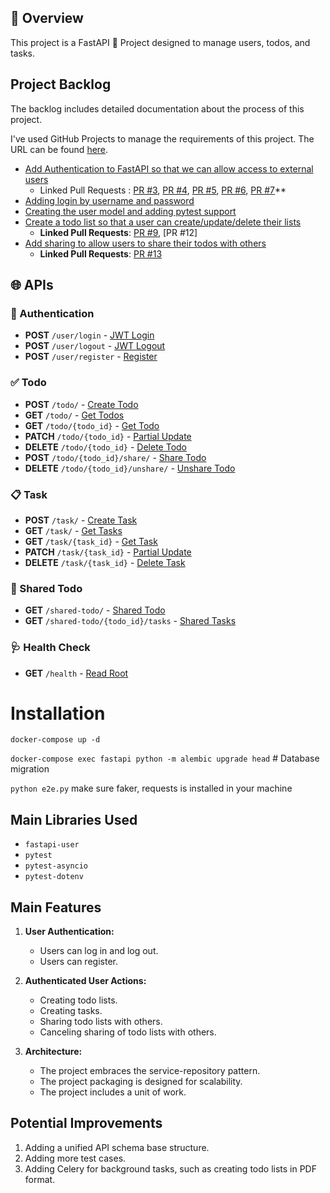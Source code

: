 ## 📄 Overview

This project is a FastAPI 🚀 Project designed to manage users, todos, and tasks.

## Project Backlog

The backlog includes detailed documentation about the process of this project.

I've used GitHub Projects to manage the requirements of this project. The URL can be
found [here](https://github.com/users/misraX/projects/1).

- [Add Authentication to FastAPI so that we can allow access to external users](https://github.com/misraX/fastapi-todo/issues/1)
    - Linked Pull
      Requests : [PR #3](https://github.com/misraX/fastapi-todo/pull/3), [PR #4](https://github.com/misraX/fastapi-todo/pull/4), [PR #5](https://github.com/misraX/fastapi-todo/pull/5), [PR #6](https://github.com/misraX/fastapi-todo/pull/6), [PR #7](https://github.com/misraX/fastapi-todo/pull/7)**
- [Adding login by username and password](https://github.com/misraX/fastapi-todo/pull/6)
- [Creating the user model and adding pytest support](https://github.com/misraX/fastapi-todo/pull/4)
- [Create a todo list so that a user can create/update/delete their lists](https://github.com/misraX/fastapi-todo/issues/2)
    - **Linked Pull Requests**: [PR #9](https://github.com/misraX/fastapi-todo/pull/9), [PR #12]
- [Add sharing to allow users to share their todos with others](https://github.com/misraX/fastapi-todo/issues/12)
    - **Linked Pull Requests**: [PR #13](https://github.com/misraX/fastapi-todo/pull/13)

## 🌐 APIs

### 🔐 Authentication

- **POST** `/user/login` - [JWT Login](http://localhost:8000/user/login)
- **POST** `/user/logout` - [JWT Logout](http://localhost:8000/user/logout)
- **POST** `/user/register` - [Register](http://localhost:8000/user/register)

### ✅ Todo

- **POST** `/todo/` - [Create Todo](http://localhost:8000/todo/)
- **GET** `/todo/` - [Get Todos](http://localhost:8000/todo/)
- **GET** `/todo/{todo_id}` - [Get Todo](http://localhost:8000/todo/{todo_id})
- **PATCH** `/todo/{todo_id}` - [Partial Update](http://localhost:8000/todo/{todo_id})
- **DELETE** `/todo/{todo_id}` - [Delete Todo](http://localhost:8000/todo/{todo_id})
- **POST** `/todo/{todo_id}/share/` - [Share Todo](http://localhost:8000/todo/{todo_id}/share/)
- **DELETE** `/todo/{todo_id}/unshare/` - [Unshare Todo](http://localhost:8000/todo/{todo_id}/unshare/)

### 📋 Task

- **POST** `/task/` - [Create Task](http://localhost:8000/task/)
- **GET** `/task/` - [Get Tasks](http://localhost:8000/task/)
- **GET** `/task/{task_id}` - [Get Task](http://localhost:8000/task/{task_id})
- **PATCH** `/task/{task_id}` - [Partial Update](http://localhost:8000/task/{task_id})
- **DELETE** `/task/{task_id}` - [Delete Task](http://localhost:8000/task/{task_id})

### 🔄 Shared Todo

- **GET** `/shared-todo/` - [Shared Todo](http://localhost:8000/shared-todo/)
- **GET** `/shared-todo/{todo_id}/tasks` - [Shared Tasks](http://localhost:8000/shared-todo/{todo_id}/tasks)

### 🩺 Health Check

- **GET** `/health` - [Read Root](http://localhost:8000/health)

# Installation

`docker-compose up -d`

`docker-compose exec fastapi python -m alembic upgrade head` # Database migration

`python e2e.py` make sure faker, requests is installed in your machine

## Main Libraries Used

- `fastapi-user`
- `pytest`
- `pytest-asyncio`
- `pytest-dotenv`

## Main Features

1. **User Authentication:**
    - Users can log in and log out.
    - Users can register.

2. **Authenticated User Actions:**
    - Creating todo lists.
    - Creating tasks.
    - Sharing todo lists with others.
    - Canceling sharing of todo lists with others.

3. **Architecture:**
    - The project embraces the service-repository pattern.
    - The project packaging is designed for scalability.
    - The project includes a unit of work.

## Potential Improvements

1. Adding a unified API schema base structure.
2. Adding more test cases.
3. Adding Celery for background tasks, such as creating todo lists in PDF format.
